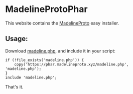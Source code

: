 # MadelineProtoPhar

This website contains the [MadelineProto](https://madelineproto.xyz) easy installer.

## Usage:
Download [madeline.php](https://phar.madelineproto.xyz/madeline.php), and include it in your script:
```
if (!file_exists('madeline.php')) {
    copy('https://phar.madelineproto.xyz/madeline.php', 'madeline.php');
}
include 'madeline.php';
```

That's it.
